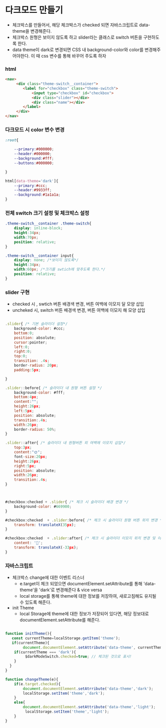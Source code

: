 # 다크모드 만들기

- 체크박스를 만들어서, 해당 체크박스가 checked 되면 자바스크립트로 data-theme을 변경해준다.
- 체크박스 원형은 보이지 않도록 하고 slider라는 클래스로 switch 버튼을 구현하도록 한다.
- data theme이 dark로 변경되면 CSS 내 background-color와 color를 변경해주어야한다. 이 때 css 변수를 통해 바꾸어 주도록 하자



### html

```html
<nav>
     <div class="theme-switch__container">
        <label for="checkbox" class="theme-switch">
            <input type="checkbox" id="checkbox">
            <div class="slider"></div>
            <div class="name"></div>
        </label>
     </div>
</nav>
```



### 다크모드 시 color 변수 변경

```css
:root{

    --primary:#000000;
    --header:#000000;
    --background:#fff;
    --buttons:#000000; 

}

html[data-theme='dark']{
    --primary:#ccc;
    --header:#9933ff;
    --background:#1a1a1a;
}
```



### 전체 switch 크기 설정 및 체크박스 설정

```css
.theme-switch__container .theme-switch{
    display: inline-block;
    height:34px;
    width:70px;
    position: relative;
}

.theme-switch__container input{
    display: none; /*보이지 않도록*/
    height:34px;
    width:60px; /*크기를 swtich에 맞추도록 한다.*/
    position: relative;
}

```



### slider 구현

- checked 시 , swtich 버튼 배경색 변경, 버튼 여백에 이모지 달 모양 삽입
- uncheked 시, switch 버튼 배경색 변경, 버튼 여백에 이모지 해 모양 삽입

```javascript

.slider{ /* 기본 슬라이더 설정*/
    background-color: #ccc; 
    bottom:0;
    position: absolute;
    cursor:pointer;
    left:0;
    right:0;
    top:0;
    transition: .4s;
    border-radius: 20px;
    padding:5px;

}

.slider::before{ /* 슬라이더 내 원형 버튼 설정 */
    background-color: #fff;
    bottom:4px;
    content:"";
    height:26px;
    left:5px;
    position: absolute;
    transition:.4s;
    width:26px;
    border-radius: 50%;
}

.slider::after{ /* 슬라이더 내 원형버튼 외 여백에 이모지 삽입*/
    top:3px;
    content:"🌞";
    font-size:20px;
    height:26px;
    right:5px;
    position: absolute;
    width:26px;
    transition:.4s;
}



#checkbox:checked + .slider{ /* 체크 시 슬라이더 배경 변경 */
    background-color: #669900;
}

#checkbox:checked  + .slider:before{ /* 체크 시 슬라이더 원형 버튼 위치 변경 */
    transform: translateX(35px);
}

#checkbox:checked  + .slider:after{ /* 체크 시 슬라이더 이모지 위치 변경 및 이모지 컨텐츠 변경 */
    content: '🌝';
    transform: translateX(-33px);
}

```



### 자바스크립트

- 체크박스 change에 대한 이벤트 리스너
  - e.target이 체크 되었으면 documentElement.setAttribute를 통해 'data-theme'을 'dark'로 변경해준다 &  vice versa
  - local storage를 통해 theme에 대한 정보를 저장하여, 새로고침해도 유지될 수 있도록 해준다.
- init Theme 
  - local Storage에 theme에 대한 정보가 저장되어 있다면, 해당 정보대로 documentElement.setAttribute를 해준다.

```javascript

function initTheme(){
   const currentTheme=localStorage.getItem('theme');
   if(currentTheme){
        document.documentElement.setAttribute('data-theme', currentTheme);
    if(currentTheme === 'dark'){
         $darkModeSwitch.checked=true; // 체크된 것으로 표시!
    }
  }
}
```

```javascript
function changeTheme(e){
    if(e.target.checked){
        document.documentElement.setAtrribute('data-theme','dark');
        localStorage.setItem('theme','dark');
    }
    else{
        document.documentElement.setAttribute('data-theme','light');
         localStorage.setItem('theme','light');
    }
}
```

